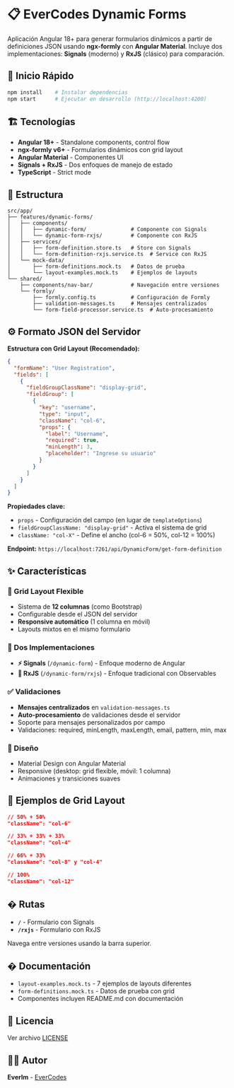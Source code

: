 # 📋 EverCodes Dynamic Forms

Aplicación Angular 18+ para generar formularios dinámicos a partir de definiciones JSON usando **ngx-formly** con **Angular Material**. Incluye dos implementaciones: **Signals** (moderno) y **RxJS** (clásico) para comparación.

## 🚀 Inicio Rápido

```bash
npm install    # Instalar dependencias
npm start      # Ejecutar en desarrollo (http://localhost:4200)
```

## 🏗️ Tecnologías

- **Angular 18+** - Standalone components, control flow
- **ngx-formly v6+** - Formularios dinámicos con grid layout
- **Angular Material** - Componentes UI
- **Signals + RxJS** - Dos enfoques de manejo de estado
- **TypeScript** - Strict mode

## 📂 Estructura

```
src/app/
├── features/dynamic-forms/
│   ├── components/
│   │   ├── dynamic-form/              # Componente con Signals
│   │   └── dynamic-form-rxjs/         # Componente con RxJS
│   ├── services/
│   │   ├── form-definition.store.ts   # Store con Signals
│   │   └── form-definition-rxjs.service.ts  # Service con RxJS
│   └── mock-data/
│       ├── form-definitions.mock.ts   # Datos de prueba
│       └── layout-examples.mock.ts    # Ejemplos de layouts
└── shared/
    ├── components/nav-bar/            # Navegación entre versiones
    └── formly/
        ├── formly.config.ts           # Configuración de Formly
        ├── validation-messages.ts     # Mensajes centralizados
        └── form-field-processor.service.ts  # Auto-procesamiento
```

## ⚙️ Formato JSON del Servidor

**Estructura con Grid Layout (Recomendado):**

```json
{
  "formName": "User Registration",
  "fields": [
    {
      "fieldGroupClassName": "display-grid",
      "fieldGroup": [
        {
          "key": "username",
          "type": "input",
          "className": "col-6",
          "props": {
            "label": "Username",
            "required": true,
            "minLength": 3,
            "placeholder": "Ingrese su usuario"
          }
        }
      ]
    }
  ]
}
```

**Propiedades clave:**
- `props` - Configuración del campo (en lugar de `templateOptions`)
- `fieldGroupClassName: "display-grid"` - Activa el sistema de grid
- `className: "col-X"` - Define el ancho (col-6 = 50%, col-12 = 100%)

**Endpoint:** `https://localhost:7261/api/DynamicForm/get-form-definition`

## ✨ Características

### 🎯 Grid Layout Flexible
- Sistema de **12 columnas** (como Bootstrap)
- Configurable desde el JSON del servidor
- **Responsive automático** (1 columna en móvil)
- Layouts mixtos en el mismo formulario

### 🔄 Dos Implementaciones
- **⚡ Signals** (`/dynamic-form`) - Enfoque moderno de Angular
- **🔄 RxJS** (`/dynamic-form/rxjs`) - Enfoque tradicional con Observables

### ✅ Validaciones
- **Mensajes centralizados** en `validation-messages.ts`
- **Auto-procesamiento** de validaciones desde el servidor
- Soporte para mensajes personalizados por campo
- Validaciones: required, minLength, maxLength, email, pattern, min, max

### 📱 Diseño
- Material Design con Angular Material
- Responsive (desktop: grid flexible, móvil: 1 columna)
- Animaciones y transiciones suaves

## 🎨 Ejemplos de Grid Layout

```json
// 50% + 50%
"className": "col-6"

// 33% + 33% + 33%
"className": "col-4"

// 66% + 33%
"className": "col-8" y "col-4"

// 100%
"className": "col-12"
```

## � Rutas

- **`/`** - Formulario con Signals
- **`/rxjs`** - Formulario con RxJS

Navega entre versiones usando la barra superior.

## � Documentación

- `layout-examples.mock.ts` - 7 ejemplos de layouts diferentes
- `form-definitions.mock.ts` - Datos de prueba con grid
- Componentes incluyen README.md con documentación

## 📄 Licencia

Ver archivo [LICENSE](LICENSE)

## 👨‍💻 Autor

**Everlm** - [EverCodes](https://github.com/Everlm)
